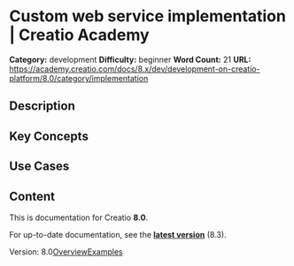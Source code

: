 # Custom web service implementation | Creatio Academy

**Category:** development **Difficulty:** beginner **Word Count:** 21 **URL:**
https://academy.creatio.com/docs/8.x/dev/development-on-creatio-platform/8.0/category/implementation

## Description

## Key Concepts

## Use Cases

## Content

This is documentation for Creatio **8.0**.

For up-to-date documentation, see the
**[latest version](/docs/8.x/dev/development-on-creatio-platform/category/implementation)**
(8.3).

Version:
8.0[Overview](/docs/8.x/dev/development-on-creatio-platform/8.0/back-end-development/web-services/web-service-implementation/custom-web-service)[Examples](/docs/8.x/dev/development-on-creatio-platform/8.0/web-service-implementation-examples)
